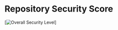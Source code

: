 # Repository Security Score

[![Overall Security Level](https://img.shields.io/badge/Security%20Level-Medium-yellow)]
